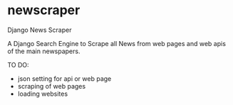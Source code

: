 # newscraper
Django News Scraper

A Django Search Engine to Scrape all News from web pages and web apis of the main newspapers.


TO DO:
- json setting for api or web page
- scraping of web pages
- loading websites

